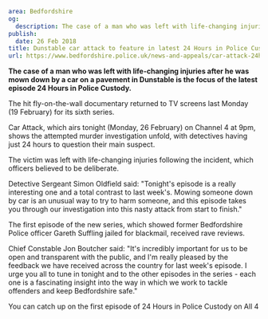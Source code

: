 ```yaml
area: Bedfordshire
og:
  description: The case of a man who was left with life-changing injuries after he was mown down by a car on a pavement in Dunstable is the focus of the latest episode 24 Hours in Police Custody.
publish:
  date: 26 Feb 2018
title: Dunstable car attack to feature in latest 24 Hours in Police Custody
url: https://www.bedfordshire.police.uk/news-and-appeals/car-attack-24hours-feb18
```

**The case of a man who was left with life-changing injuries after he was mown down by a car on a pavement in Dunstable is the focus of the latest episode 24 Hours in Police Custody.**

The hit fly-on-the-wall documentary returned to TV screens last Monday (19 February) for its sixth series.

Car Attack, which airs tonight (Monday, 26 February) on Channel 4 at 9pm, shows the attempted murder investigation unfold, with detectives having just 24 hours to question their main suspect.

The victim was left with life-changing injuries following the incident, which officers believed to be deliberate.

Detective Sergeant Simon Oldfield said: "Tonight's episode is a really interesting one and a total contrast to last week's. Mowing someone down by car is an unusual way to try to harm someone, and this episode takes you through our investigation into this nasty attack from start to finish."

The first episode of the new series, which showed former Bedfordshire Police officer Gareth Suffling jailed for blackmail, received rave reviews.

Chief Constable Jon Boutcher said: "It's incredibly important for us to be open and transparent with the public, and I'm really pleased by the feedback we have received across the country for last week's episode. I urge you all to tune in tonight and to the other episodes in the series - each one is a fascinating insight into the way in which we work to tackle offenders and keep Bedfordshire safe."

You can catch up on the first episode of 24 Hours in Police Custody on All 4
